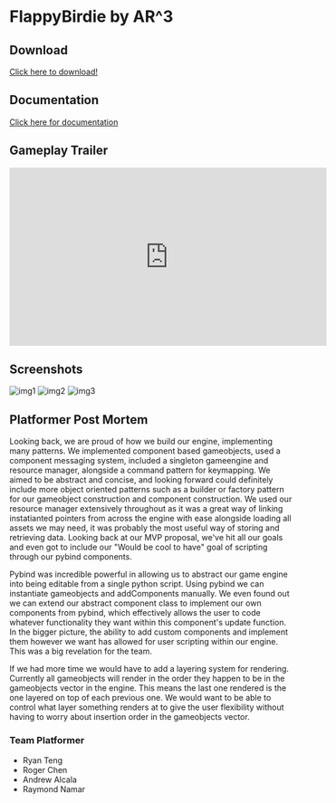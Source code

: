# FlappyBirdie by AR^3



## Download

[Click here to download!](www.google.com)

## Documentation
[Click here for documentation](Docs/html/index.html)

## Gameplay Trailer

<iframe width="560" height="315" src="https://www.youtube.com/embed/teMcZRQ9Lc8" frameborder="0" allow="accelerometer; autoplay; encrypted-media; gyroscope; picture-in-picture" allowfullscreen></iframe>




## Screenshots
![img1](p_s1.png)
![img2](p_s2.png)
![img3](p_s3.png)





## Platformer Post Mortem
Looking back, we are proud of how we build our engine, implementing many patterns. We implemented component based gameobjects, used a component messaging system, included a singleton gameengine and resource manager, alongside a command pattern for keymapping. We aimed to be abstract and concise, and looking forward could definitely include more object oriented patterns such as a builder or factory pattern for our gameobject construction and component construction. We used our resource manager extensively throughout as it was a great way of linking instatianted pointers from across the engine with ease alongside loading all assets we may need, it was probably the most useful way of storing and retrieving data. Looking back at our MVP proposal, we've hit all our goals and even got to include our "Would be cool to have" goal of scripting through our pybind components.

Pybind was incredible powerful in allowing us to abstract our game engine into being editable from a single python script. Using pybind we can instantiate gameobjects and addComponents manually. We even found out we can extend our abstract component class to implement our own components from pybind, which effectively allows the user to code whatever functionality they want within this component's update function. In the bigger picture, the ability to add custom components and implement them however we want has allowed for user scripting within our engine. This was a big revelation for the team.

If we had more time we would have to add a layering system for rendering. Currently all gameobjects will render in the order they happen to be in the gameobjects vector in the engine. This means the last one rendered is the one layered on top of each previous one. We would want to be able to control what layer something renders at to give the user flexibility without having to worry about insertion order in the gameobjects vector.

### Team Platformer
- Ryan Teng
- Roger Chen
- Andrew Alcala
- Raymond Namar
